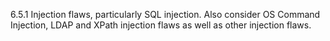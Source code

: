 6.5.1 Injection flaws, particularly SQL 
injection. Also consider OS Command 
Injection, LDAP and XPath injection flaws 
as well as other injection flaws. 


